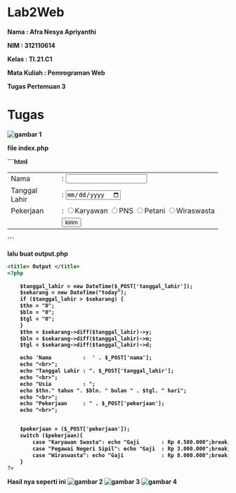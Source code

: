 # Lab2Web
<p><b> Nama    :   Afra Nesya Apriyanthi </p>
<p><b> NIM     :   312110614 </p>
<p><b> Kelas   :   TI.21.C1 </p>
<p><b> Mata Kuliah : Pemrograman Web</p>
<p><b> Tugas Pertemuan 3 </p>

# Tugas
![gambar 1](gambar/soal.jpeg)

<p>file index.php</p>
```html
<!DOCTYPE html>
<html>
<head>
<title>Tugas PHP</title>
</head>
<body>
<form action="output.php" method="post">
<table>
    <tr>
        <td width="100"> Nama </td>
        <td> : <input type="text" name="nama" /></td> 
    </tr>     
    <tr>
        <td>Tanggal Lahir </td>
        <td> : <input type="date" name="tanggal_lahir"></td>
	</tr>
    <tr> 
        <td> Pekerjaan </td>
        <td> : <input type="radio" name="pekerjaan" value="Karyawan"/>Karyawan
        <input type="radio" name="pekerjaan" value="PNS"/>PNS
        <input type="radio" name="pekerjaan" value="Petani"/>Petani
        <input type="radio" name="pekerjaan" value="Wiraswasta"/>Wiraswasta</td>
    </tr>	
    <tr>
        <td></td>
        <td> <input type="submit" value="kirim"/> </td>
    </tr>
</table>
</form>
</body>
</html>
```

<p>lalu buat output.php</p>

```html
<title> Output </title>
<?php
    
    $tanggal_lahir = new DateTime($_POST['tanggal_lahir']);
    $sekarang = new DateTime("today");
    if ($tanggal_lahir > $sekarang) { 
    $thn = "0";
    $bln = "0";
    $tgl = "0";
    }
    $thn = $sekarang->diff($tanggal_lahir)->y;
    $bln = $sekarang->diff($tanggal_lahir)->m;
    $tgl = $sekarang->diff($tanggal_lahir)->d;

    echo 'Nama      	:  ' . $_POST['nama'];
    echo "<br>";
    echo "Tanggal Lahir : ". $_POST['tanggal_lahir'];
    echo "<br>";
    echo "Usia    		: ";
    echo $thn." tahun ". $bln. " bulan " . $tgl. " hari";
    echo "<br>";
    echo "Pekerjaan     : " . $_POST['pekerjaan'];
    echo "<br>";


    $pekerjaan = ($_POST['pekerjaan']);
    switch ($pekerjaan){
        case "Karyawan Swasta": echo "Gaji    	 : Rp 4.500.000";break;
        case "Pegawai Negeri Sipil": echo "Gaji  : Rp 3.000.000";break;
        case "Wiraswasta": echo "Gaji   		 : Rp 8.000.000";break;
    }
?>
```

Hasil nya seperti ini
![gambar 2](gambar/hasil.jpg)
![gambar 3](gambar/hasil1.jpg)
![gambar 4](gambar/hasil2.jpg)

